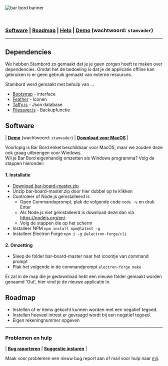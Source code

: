 ![bar bord banner](https://raw.githubusercontent.com/lennertderyck/stam-bord/master/branding/BANNER_BARBORD.svg)

<br>

### [Software](#software) | [Roadmap](#roadmap) | [Help](#problemen-en-hulp) | [Demo](https://bar-bord.haegepoorters.be/src/) (wachtwoord: ```stamvader```)

---

## Dependencies
We hebben Stambord zo gemaakt dat je je geen zorgen hoeft te maken over dependencies. Omdat het de bedoeling is dat je de applicatie offline kan gebruiken is er geen gebruik gemaakt van externe resources.

Stambord werd gemaakt met behulp van ...
- [Bootstrap](https://getbootstrap.com/) - interface
- [Feather](https://feathericons.com/) - Iconen
- [Taffy.js](http://taffydb.com/) - Json database
- [Filesaver.js](https://github.com/eligrey/FileSaver.js/) - Backupfunctie

## Software
| **[Demo](https://bar-bord.haegepoorters.be/src/)** (wachtwoord: ```stamvader```) | **[Download voor MacOS](https://github.com/lennertderyck/bar-board/releases)** |

Voorlopig is Bar Bord enkel beschikbaar voor MacOS, maar we zouden deze ook graag uitbrengen voor Windows.<br>
Wil je Bar Bord eigenhandig omzetten als Windows programma? Volg de stappen hieronder:

#### 1. Installatie
- [Download bar-board-master.zip](https://github.com/lennertderyck/bar-board/archive/master.zip)
- Unzip bar-board-master.zip door hier dubbel op te klikken
- Controleer of Node.js geïnstalleerd is
  - Open Commandoprompt, plak de volgende code ```node -v``` en druk Enter
  - Als Node.js niet geïnstalleerd is download deze dan via https://nodejs.org/en/
  - Volg de stappen die op het scherm 
- Installeer NPM ```npm install npm@latest -g```
- Installeer Electron Forge ```npm i -g @electron-forge/cli```

#### 2. Omzetting
- Sleep de folder bar-board-master naar het icoontje van command prompt
- Plak het volgende in de commandprompt ```electron-forge make```

Er zal in de map die je gedownload hebt een nieuwe folder gemaakt worden genaamd 'Out', hier vind je de nieuwe applicatie in.

## Roadmap
- Instellen of er items gekocht kunnen worden met een negatief tegoed.
- Instellen hoeveel intrest er gevraagd wordt bij een negatief tegoed.
- Eigen rekeningnummer opgeven

---

### Problemen en hulp
| **[Bug raporteren](https://github.com/lennertderyck/bar-board/issues/new?assignees=&labels=bug&template=bug_report.md&title=)** | **[Suggestie insturen](https://github.com/lennertderyck/bar-board/issues/new?assignees=&labels=enhancement&template=feature_request.md&title=)** |

Maak voor problemen een nieuw bug report aan of mail voor hulp naar [mij](mailto:hello@lennertderyck.be).

